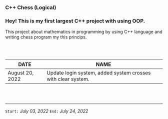### C++ Chess (Logical)
### Hey! This is my first largest C++ project with using OOP.
This project about mathematics in programming by using C++ language 
and writing chess program my this princips.

<br>
</br>

| DATE | NAME |
| --- | --- |
| August 20, 2022 | Update login system, added system crosses with clear system.|

<br>
</br>

---

`Start:` *July 03, 2022*
`End:` *July 24, 2022*
